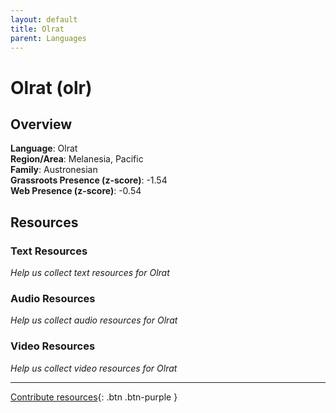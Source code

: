 ```yaml
---
layout: default
title: Olrat
parent: Languages
---
```


# Olrat (olr)

## Overview

**Language**: Olrat  
**Region/Area**: Melanesia, Pacific  
**Family**: Austronesian  
**Grassroots Presence (z-score)**: -1.54  
**Web Presence (z-score)**: -0.54  

## Resources

### Text Resources
*Help us collect text resources for Olrat*

### Audio Resources
*Help us collect audio resources for Olrat*

### Video Resources
*Help us collect video resources for Olrat*

---

[Contribute resources](https://forms.office.com/e/1SfLJx3u1r){: .btn .btn-purple }
